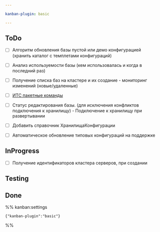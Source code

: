 ```yaml
---

kanban-plugin: basic

---
```


## ToDo

- [ ] Алгоритм обновления базы пустой или демо конфигурацией (хранить каталог с темплетами конфигураций)
- [ ] Анализ используемости базы (кем использовалась и когда в последний раз)
- [ ] Получение списка баз на кластере и их создание - мониторинг изменений (новые/удаленные)
- [ ] [ИТС пакетные команды](https://its.1c.ru/db/v8320doc#bookmark:adm:TI000000499)
- [ ] Статус редактирования базы. (для исключения конфликтов подключения к хранилищу) - Подключение к хранилищу при развертывании
- [ ] Добавить справочник ХранилищаКонфигурации
- [ ] Автоматическое обновление типовых конфигураций на поддержке


## InProgress

- [ ] Получение идентификаторов кластера серверов, при создании


## Testing



## Done





%% kanban:settings
```
{"kanban-plugin":"basic"}
```
%%